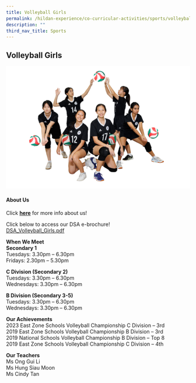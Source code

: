 ```yaml
---
title: Volleyball Girls
permalink: /hildan-experience/co-curricular-activities/sports/volleyball-girls/
description: ""
third_nav_title: Sports
---
```

Volleyball Girls
----------------

![](/images/Hildan%20Experience/CCA/volleyball%20girls.jpg)


#### About Us

Click&nbsp;**[here](/files/CCA/VB_Girls_PPT.pdf)**&nbsp;for more info about us!  
  
Click below to access our DSA e-brochure!  
[DSA\_Volleyball\_Girls.pdf](/files/CCA/DSA_Volleyball_Girls.pdf)
  

**When We Meet** <br>
**Secondary 1**  
Tuesdays: 3.30pm – 6.30pm<br>
Fridays: 2.30pm – 5.30pm<br>

**C Division (Secondary 2)**  
Tuesdays: 3.30pm – 6.30pm<br>
Wednesdays: 3.30pm – 6.30pm<br>

**B Division (Secondary 3-5)**  
Tuesdays: 3.30pm – 6.30pm<br>
Wednesdays: 3.30pm – 6.30pm<br>


**Our Achievements**<br>
2023 East Zone Schools Volleyball Championship C Division – 3rd<br>
2019 East Zone Schools Volleyball Championship B Division – 3rd<br>
2019 National Schools Volleyball Championship B Division – Top 8<br>
2019 East Zone Schools Volleyball Championship C Division – 4th <br>

**Our Teachers** <br>
Ms Ong Gui Li<br>
Ms Hung Siau Moon<br>
Ms Cindy Tan  <br>